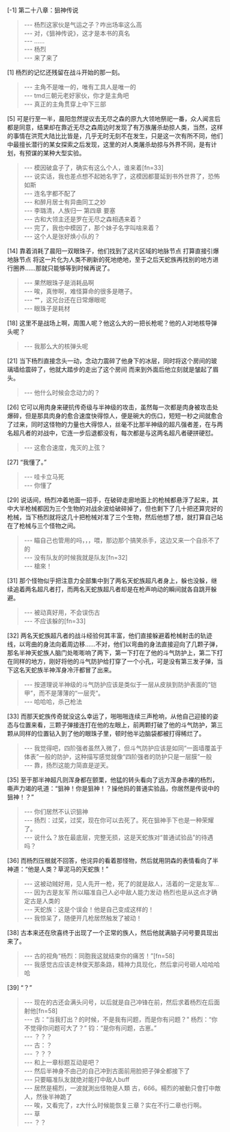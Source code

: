 
[-1] 第二十八章：狙神传说
>--- 杨烈这家伙是气运之子？咋出场率这么高<br>
>--- 对，《狙神传说》，这才是本书的真名<br>
>--- ……<br>
>--- 杨烈<br>
>--- 来了来了<br>

[1] 杨烈的记忆还残留在战斗开始的那一刻。
>--- 主角不是唯一的，唯有工具人是唯一的<br>
>--- tmd三朝元老好家伙，你才是主角吧<br>
>--- 真正的主角贯穿上中下三部<br>

[5] 可是行至一半，晨阳忽然提议去无尽之森的原九大领地祭祀一番，众人闻言后都是同意，结果却在靠近无尽之森周边时发现了有万族屠杀劫掠人类，当然，这样的事情在洪荒大陆比比皆是，几乎无时无刻不在发生，只是这一次有所不同，他们中最擅长潜行的某女探索之后发现，这里的对人类屠杀劫掠与外界不同，是有计划，有预谋的某种大型实验。
>--- 模因破盒子了，确实有这么个人，谁来着[fn=33]<br>
>--- 说实话，我也差点想不起她名字了，这模因都蔓延到书外世界了，恐怖如斯<br>
>--- 连名字都不配了<br>
>--- 和醉月居士有异曲同工之妙<br>
>--- 李璐清，人族归一 第四章 要塞<br>
>--- 古和大领主还是罗在无尽之森相遇来着？<br>
>--- 完了，我也中模因了，那个妹子名字叫啥来着？<br>
>--- 这个人是张好焕小队的？<br>

[14] 靠着消耗了晨阳一双眼珠子，他们找到了这片区域的地脉节点 打算直接引爆地脉节点 将这一片化为人类不刷新的死地绝地，至于之后天蛇族再找别的地方进行圈养……那就只能够等到时候再说了。
>--- 果然眼珠子是消耗品啊<br>
>--- 唉，真惨啊，难怪算命的很多是瞎子。<br>
>--- 艹，这兄台还在日常爆眼呢<br>
>--- 眼珠子是耗材<br>

[18] 这里不是战场上啊，周围人呢？他这么大的一把长枪呢？他的人对地核导弹头呢？
>--- 我那么大的核弹头呢<br>

[21] 当下杨烈直接念头一动，念动力震碎了他身下的冰层，同时将这个房间的玻璃墙给震碎了，他就大踏步的走出了这个房间 而来到外面后他立刻就是皱起了眉头。
>--- 他什么时候会念动力的？<br>

[26] 它可以用肉身来硬抗传奇级与半神级的攻击，虽然每一次都是肉身被攻击处爆碎，但是那具肉身的愈合速度快得惊人，便是碗大的伤口，短短一秒之间就愈合了过来，同时这怪物的力量也大得惊人，丝毫不比那半神级的超凡强者差，在与两名超凡者的对战中，它连一步后退都没有，每次都是与这两名超凡者硬拼硬怼。
>--- 这愈合速度，鬼灭的上弦？<br>

[27] “我懂了。”
>--- 哇卡立马死<br>
>--- 你懂了<br>

[29] 说话间，杨烈冲着地面一招手，在破碎走廊地面上的枪械都悬浮了起来，其中大半枪械都因为三个生物的对战余波给破碎掉了，但也剩下了几十把还算完好的枪械，当下杨烈就将这几十把枪械对准了三个生物，然后他想了想，就打算自己站在了枪械与三个怪物之间。
>--- 瞄自己也管用的吗，，，喂，那边那个搞笑杀手，这边又来一个自杀不了的<br>
>--- 没有队友的时候我就是队友[fn=32]<br>
>--- 槍來！<br>

[31] 那个怪物似乎把注意力全部集中到了两名天蛇族超凡者身上，躲也没躲，继续追着两名超凡者打，而两名天蛇族超凡者却是在枪声响动的瞬间就各自跳开躲避。
>--- 被动真好用，不会误伤古<br>
>--- 不应该躲的[fn=33]<br>

[32] 两名天蛇族超凡者的战斗经验何其丰富，他们直接躲避着枪械射击的轨迹线，以弯曲的身法向着周边移……不对，他们以弯曲的身法直接迎向了几颗子弹，那名半神天蛇族人脑门处嘭嘭响了两下，第一下打在了他的斗气防护上，第二下打在同样的地方，刚好将他的斗气防护给打穿了一个小孔，可是没有第三发子弹，当下这名天蛇族半神浑身冷汗都冒了出来。
>--- 按道理说半神级的斗气防护应该是类似于一层从皮肤到防护表面的“铠甲”，而不是薄薄的“一层壳”。<br>
>--- 哈哈哈，杀己枪法<br>

[33] 而那天蛇族传奇就没这么幸运了，啪啪啪连续三声枪响，从他自己迎接的姿态与位置来看，三颗子弹接连打在他的左眼上，前两颗打破了他的斗气防护，第三颗从同样的位置钻入到了他的眼珠子里，顿时他半边脑袋都被打得稀烂了。
>--- 我觉得吧，四阶强者虽然入微了，但斗气防护应该是如同“一面墙覆盖于体表”一般的防护，这种描写感觉就像“四阶强者的防护只是一层膜”一般<br>
>--- 靠，扬烈这能力简直是逆天。<br>

[35] 至于那半神超凡则浑身都在颤栗，他猛的转头看向了远方浑身赤裸的杨烈，嘶声力竭的吼道：“狙神！你是狙神！？操他妈的普通实验品，你居然是传说中的狙神！？”
>--- 你们居然不认识狙神<br>
>--- 扬烈：过奖，过奖，现在你可以去死了。死在狙神手下也是一种荣耀了。<br>
>--- 说什么？放在最底层，完整无损，这是天蛇族对“普通试验品”的待遇吗？<br>

[36] 而杨烈压根就不回答，他诧异的看着那怪物，然后就用阴森的表情看向了半神道：“他是人类？草泥马的天蛇族！”
>--- 这被动贼好用，见人先开一枪，死了的就是敌人，活着的一定是友军…<br>
>--- 因为古是友军 所以瞄准自己人必中敌人能力发动 杨烈也是从这点才确定古是人类的<br>
>--- 天蛇族：这是个误会！他是自己变成这样的！<br>
>--- 我惊呆了，随便开几枪居然触发了被动！<br>

[38] 古本来还在欣喜终于出现了一个正常的族人，然后他就满脑子问号要具现出来了。
>--- 古的视角“杨烈：同胞我这就结束你的痛苦！”[fn=58]<br>
>--- 我感觉古应该走林俊天那条路，精神力具现化，然后拿问号砸人哈哈哈哈<br>

[39] “？”
>--- 现在的古还会满头问号，以后就是自己冲锋在前，然后求着杨烈在后面射他[fn=58]<br>
>--- 古：“当我打出？的时候，不是我有问题，而是你有问题？”
杨烈：“你不觉得你问题可大了？”
钧：“是你有问题，古崽。”<br>
>--- ？？？<br>
>--- 古：？<br>
>--- ？？？<br>
>--- 和上一章标题互动是吧？<br>
>--- 然后半神身不由己的自己冲到古面前用脸把子弹全都接下了<br>
>--- 只要瞄准队友就绝对能打中敌人buff<br>
>--- 居然是楊烈，一波就測出怪物是人類 古，666。楊烈的被動只會打中敵人，然後半神跪了<br>
>--- 唉，又看完了，z大什么时候能恢复三章？实在不行二章也行啊。<br>
>--- 草<br>
>--- ？？<br>
